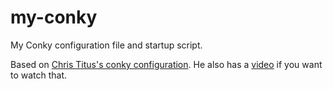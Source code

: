 # my-conky
My Conky configuration file and startup script.

Based on [Chris Titus's conky configuration](https://github.com/ChrisTitusTech/titus-conky). He also has a [video](https://www.youtube.com/watch?v=QB8cjKpdVQY) if you want to watch that. 
